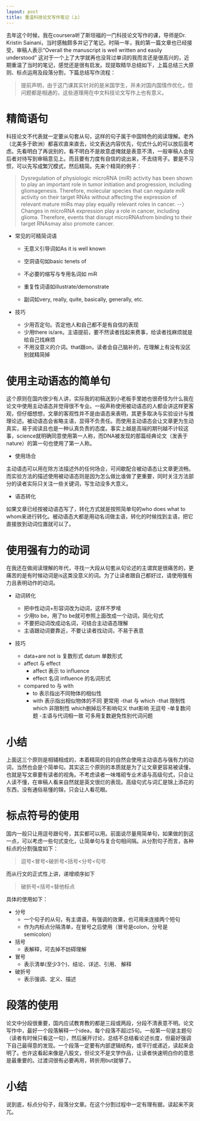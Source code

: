 ```yaml
---
layout: post
title: 重温科技论文写作笔记（上）
---
```

去年这个时候，我在coursera听了斯坦福的一门科技论文写作的课，导师是Dr. Kristin Sainani，当时感触颇多并记了笔记。时隔一年，我的第一篇文章也已经接受，审稿人表示“Overall the manuscript is well written and easily understood” 这对于一个上了大学就再也没背过单词的我而言还是很高兴的，近期重温了当时的笔记，感觉还是很有启发。现提取精华总结如下，上篇总结三大原则、标点运用及段落分割，下篇总结写作流程：

> 提前声明，由于这门课其实针对的是米国学生，并未对国内国情作优化，但问题都是相通的，这些道理用在中文科技论文写作上也有意义。

# 精简语句

科技论文不代表就一定要从句套从句，这样的句子属于中国特色的阅读理解。老外（北美多于欧洲）都喜欢直来直去，论文表达内容优先，句式什么的可以放后面考虑。先看明白了再说别的，看不明白不是故意虚掩就是表意不清，一般审稿人会按后者对待写到审稿意见上。而且要有力度有自信的说出来，不去绕弯子。要是不习惯，可以先写成繁冗模式，然后精简。先来个精简的例子：

> Dysregulation of physiologic microRNA (miR) activity has been shown to play an important role in tumor initiation and progression, including gliomagenesis. Therefore, molecular species that can regulate miR activity on their target RNAs without affecting the expression of relevant mature miRs may play equally relevant roles in cancer.
--〉
Changes in microRNA expression play a role in cancer, including glioma. Therefore, events that disrupt microRNAsfrom binding to their target RNAsmay also promote cancer.

- 常见的可精简词语

  - 无意义引导词如As it is well known

  - 空洞语句如basic tenets of
  
  - 不必要的缩写与专用名词如 miR
  
  - 重复性词语如illustrate/demonstrate
  
  - 副词如very, really, quite, basically, generally, etc.

- 技巧

  - 少用否定句。否定他人和自己都不是有自信的表现
  - 少用there is/are。主语提前，要不然读者找起来费事，给读者找麻烦就是给自己找麻烦
  - 不用没意义的介词。that跟on，读者会自己脑补的，在理解上有没有没区别就精简掉
  
# 使用主动语态的简单句

这个原则在国内很少有人讲，实际我的初稿送到小老板手里她也很奇怪为什么我在论文中使用主动语态并觉得很不专业。一般声称使用被动语态的人都会讲这样更客观，但仔细想想，文章的客观性并不是由语态来表明，其更多取决与实验设计与推理论述。被动语态会省略主语，显得不负责任。而使用主动语态会让文章更为生动真实，易于阅读且也是一种认真负责的态度。事实上越是高端的期刊越不计较这事，science就明确同意使用第一人称，而DNA被发现的那篇经典论文（发表于nature）的第一句也使用了第一人称。

- 使用场合

主动语态可以用在除方法描述外的任何场合，可间歇配合被动语态让文章更流畅。而实验方法的描述使用被动语态则是因为怎么做比谁做了更重要，同时关注方法部分的读者实际只关注一些关键词，写生动没多大意义。

- 语态转化

如果文章已经按被动语态写了，转化方式就是按照简单句的who does what to whom来进行转化。被动语态大都是用动名词做主语，转化的时候找到主语，把它直接放到动词位置就可以了。

# 使用强有力的动词

在我还在做阅读理解的年代，寻找一大段从句套从句论述的主谓宾是很痛苦的，更痛苦的是有时候动词是is这类没意义的词。为了让读者跟自己都好过，请使用强有力且表明动作的动词。

- 动词转化

  - 把中性动词+形容词改为动词，这样不罗嗦
  - 少用to be，用了to be就可参照上面改成一个动词，简化句式
  - 不要把动词改成动名词，可结合主动语态理解
  - 主语跟动词要靠近，不要让读者找动词，不易于表意

- 技巧

  - data+are not is 复数形式 datum 单数形式
  - affect 与 effect
    - affect 表示 to influence
    - effect 名词 influence 的名词形式
  - compared to 与 with
    - to 表示指出不同物体的相似性
    - with  表示指出相似物体的不同 更常用
  -that 与 which
    -that 限制性 which 非限制性 which删掉后不影响句义 that影响 无逗号
  -单复数问题
    -主语与代词相一致 可多用复数避免性别代词问题

# 小结

上面这三个原则是相辅相成的，本着精简的目的自然会使用主动语态与强有力的动词，当然也会是个简单句。其实这三个原则的本质就是为了让文章更容易被读懂，也就是写文章要有读者的视角。不考虑读者一味堆砌专业术语与高级句式，只会让人读不懂，在审稿人看来自然就是英文很烂的表现。高级句式与词汇是锦上添花的东西，没有通俗易懂的锦，只会让人看花眼。

# 标点符号的使用

国内一般只让用逗号跟句号，其实都可以用。前面说尽量用简单句，如果做的到这一点，可以考虑一些句式变化，让简单句与复合句相间隔。从分割句子而言，各种标点的分割强度如下：

> 逗号<冒号<破折号<括号<分号<句号

而从行文的正式性上讲，递增顺序如下

> 破折号<括号<替他标点

具体的使用如下：

- 分号
  - 一个句子的从句，有主谓语，有强调的效果，也可用来连接两个短句
  - 作为内标点分隔清单，在冒号之后使用（冒号是colon，分号是semicolon）
- 括号
  - 表解释，可去掉不妨碍理解
- 冒号
  - 表示清单(至少3个)、结论、详述、引用、 解释
- 破折号
  - 表示强调、定义、描述

# 段落的使用

论文中分段很重要，国内应试教育教的都是三段或两段，分段不清表意不明。论文写作中，最好一个段落解释一个idea，每个段落不超过5句。一般第一句是主题句（读者有时候只看这一句），然后展开讨论，总结不总结看论述长度，但最好强调下自己最得意的发现。一个段落一定要有内部逻辑结构，或平行或递近，读起来会明了。也许这看起来像是八股文，但论文不是文学作品，让读者快速明白你的意思是最重要的。过渡词很有必要再用，转折用but就够了。

# 小结

说到底，标点分句子，段落分文章。在这个分割过程中一定有理有据，读起来不突兀。
